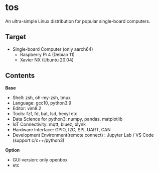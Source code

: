 # tos
An ultra-simple Linux distribution for popular single-board computers. 
 
## Target
- Single-board Computer (only aarch64)
  - Raspberry Pi 4 (Debian 11)
  - Xavier NX (Ubuntu 20.04)

## Contents
**Base**
- Shell: zsh, oh-my-zsh, tmux
- Language: gcc10, python3.9
- Editor: vim8.2
- Tools: fzf, fd, bat, lsd, hexyl etc
- Data Science for python3: numpy, pandas, matplotlib
- IoT Connectivity: mqtt, bluez, blynk
- Hardware Interface: GPIO, I2C, SPI, UART, CAN
- Development Environment(remote connect) : Jupyter Lab / VS Code (support c/c++/python3)

**Option**
- GUI version: only openbox
- etc
